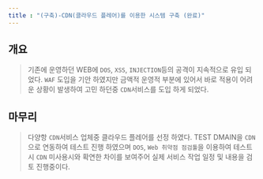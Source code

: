 ```yaml
---
title : "(구축)-CDN(클라우드 플레어)를 이용한 시스템 구축 (완료)"
---
```


## 개요

> 기존에 운영하던 WEB에 `DOS`, `XSS`, `INJECTION`등의 공격이 지속적으로 유입 되었다.
`WAF` 도입을 기안 하였지만 금액적 운영적 부분에 있어서 바로 적용이 어려운 상황이 발생하여 고민 하던중 `CDN`서비스를 도입 하게 되었다.

## 마무리

> 다양항 `CDN`서비스 업체중 클라우드 플레어를 선정 하였다.
TEST DMAIN을 `CDN`으로 연동하여 테스트 진행 하였으며 `DOS`, `Web 취약점 점검툴`을 이용하여 테스트시 `CDN` 미사용시와 확연한 차이를 보여주어 실제 서비스 작업 일정 및 내용을 검토 진행중이다.
